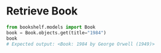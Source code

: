 # Retrieve Book

```python
from bookshelf.models import Book
book = Book.objects.get(title="1984")
book
# Expected output: <Book: 1984 by George Orwell (1949)>
